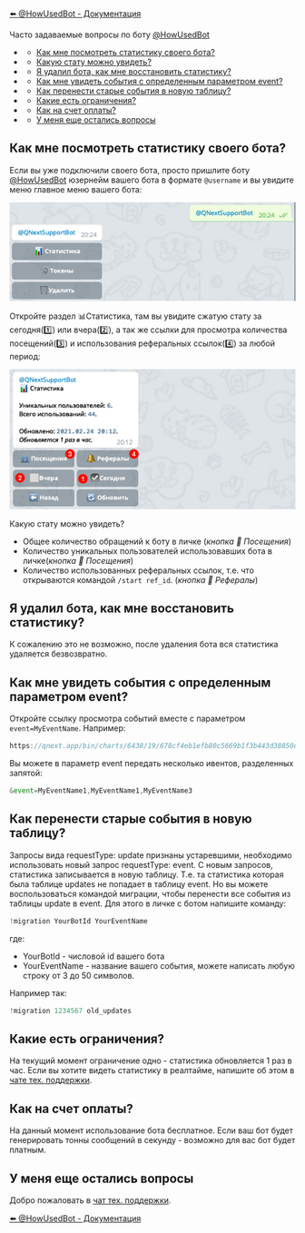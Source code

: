 
[⬅️ @HowUsedBot - Документация](/docs-test/howusedbot)



Часто задаваемые вопросы по боту [@HowUsedBot](http://t.me/HowUsedBot)
 * - [Как мне посмотреть статистику своего бота?](/docs-test/howusedbot)
 * - [Какую стату можно увидеть?](/docs-test/howusedbot)
 * - [Я удалил бота, как мне восстановить статистику?](/docs-test/howusedbot)
 * - [Как мне увидеть события с определенным параметром event?](#как-мне-увидеть-события-с-определенным-параметром-event?)
 * - [Как перенести старые события в новую таблицу?](#как-перенести-старые-события-в-новую-таблицу?)
 * - [Какие есть ограничения?](/docs-test/howusedbot)
 * - [Как на счет оплаты?](/docs-test/howusedbot)
 * - [У меня еще остались вопросы](/docs-test/howusedbot)


## Как мне посмотреть статистику своего бота?

Если вы уже подключили своего бота, просто пришлите боту [@HowUsedBot](http://t.me/HowUsedBot) юзернейм вашего бота в формате `@username` и вы увидите меню главное меню вашего бота:

![](./1.png)

Откройте раздел 📊Статистика, там вы увидите сжатую стату за сегодня(1️⃣) или вчера(2️⃣), а так же ссылки для просмотра количества посещений(3️⃣) и использования реферальных ссылок(4️⃣) за любой период:

![](./2.png)

Какую стату можно увидеть?
* Общее количество обращений к боту в личке (_кнопка 👥 Посещения_)
* Количество уникальных пользователей использовавших бота в личке(_кнопка 👥 Посещения_)
* Количество использованных реферальных ссылок, т.е. что открываются командой `/start ref_id`. (_кнопка 🔔 Рефералы_)
## Я удалил бота, как мне восстановить статистику?

К сожалению это не возможно, после удаления бота вся статистика удаляется безвозвратно. 
## Как мне увидеть события с определенным параметром event?

Откройте ссылку просмотра событий вместе с параметром `event=MyEventName`. Например: 
```js 
https://qnext.app/bin/charts/6438/19/678cf4eb1efb80c5669b1f3b443d38850d4d642f?token=08b0c15b-5407-442c-aa7f-36ecd7032533&id=973767196&event=MyEventName
```

Вы можете в параметр event передать несколько ивентов, разделенных запятой:
```js 
&event=MyEventName1,MyEventName1,MyEventName3
```
## Как перенести старые события в новую таблицу?

Запросы вида requestType: update признаны устаревшими, необходимо использовать новый запрос requestType: event. С новым запросов, статистика записывается в новую таблицу. Т.е. та статистика которая была таблице updates не попадает в таблицу event.  Но вы можете воспользоваться командой миграции, чтобы перенести все события из таблицы update в event. Для этого в личке с ботом напишите команду:
```js 
!migration YourBotId YourEventName
```

где:
* YourBotId - числовой id вашего бота
* YourEventName - название вашего события, можете написать любую строку от 3 до 50 символов.

Например так:
```js 
!migration 1234567 old_updates
```


## Какие есть ограничения?

На текущий момент ограничение одно - статистика обновляется 1 раз в час. Если вы хотите видеть статистику в реалтайме, напишите об этом в [чате тех. поддержки](https://t.me/joinchat/keNZx-X9Nqw3YzA6).
## Как на счет оплаты?

На данный момент использование бота бесплатное. Если ваш бот будет генерировать тонны сообщений в секунду - возможно для вас бот будет платным.
## У меня еще остались вопросы

Добро пожаловать в [чат тех. поддержки](https://t.me/joinchat/keNZx-X9Nqw3YzA6).



[⬅️ @HowUsedBot - Документация](/docs-test/howusedbot)


  

